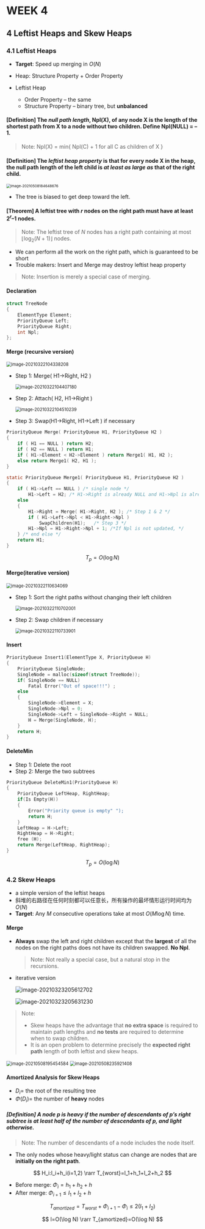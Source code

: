 # WEEK 4

## 4 Leftist Heaps and Skew Heaps

### 4.1 Leftist Heaps

- **Target**: Speed up merging in $O(N)$

- Heap: Structure Property + Order Property
- Leftist Heap
  - Order Property – the same
  - Structure Property – binary tree, but **unbalanced**

#### [Definition] The *null path length*, Npl(X), of any node X is the length of the shortest path from X to a node without two children.  Define Npl(NULL) = –1.

> Note: Npl(X) = min{ Npl(C) + 1 for all C as children of X }

#### [Definition] The *leftist heap property* is that for every node X in the heap, the null path length of the left child is *at least as large as* that of the right child.

<img src="picture/image-20210508184648676.png" alt="image-20210508184648676" style="zoom:67%;" />

- The tree is biased to get deep toward the left.

#### [Theorem] A leftist tree with $r$ nodes on the right path must have at least $2^r – 1$ nodes.

> Note: The leftist tree of $N$ nodes has a right path containing at most $\lfloor\log_2(N+1)\rfloor$ nodes.

- We can perform all the work on the right path, which is guaranteed to be short
- Trouble makers: Insert and Merge may destroy leftist heap property

> Note: Insertion is merely a special case of merging.

#### Declaration

```c
struct TreeNode 
{ 
	ElementType	Element;
	PriorityQueue Left;
	PriorityQueue Right;
	int Npl;
};
```

#### Merge (recursive version)

<img src="picture/image-20210322104338208.png" alt="image-20210322104338208" style="zoom:80%;" />

- Step 1: Merge( H1->Right, H2 )

  <img src="picture/image-20210322104407180.png" alt="image-20210322104407180" style="zoom:80%;" />

- Step 2: Attach( H2, H1->Right )

  <img src="picture/image-20210322104510239.png" alt="image-20210322104510239" style="zoom:80%;" />

- Step 3: Swap(H1->Right, H1->Left ) if necessary

```c
PriorityQueue Merge( PriorityQueue H1, PriorityQueue H2 )
{ 
	if ( H1 == NULL ) return H2;	
	if ( H2 == NULL ) return H1;	
	if ( H1->Element < H2->Element ) return Merge1( H1, H2 );
	else return Merge1( H2, H1 );
}
```

```c
static PriorityQueue Merge1( PriorityQueue H1, PriorityQueue H2 )
{ 
	if ( H1->Left == NULL ) /* single node */
		H1->Left = H2; /* H1->Right is already NULL and H1->Npl is already 0 */
	else 
    {
		H1->Right = Merge( H1->Right, H2 ); /* Step 1 & 2 */
		if ( H1->Left->Npl < H1->Right->Npl )
			SwapChildren(H1);	/* Step 3 */
		H1->Npl = H1->Right->Npl + 1; /*If Npl is not updated, */
	} /* end else */
	return H1;
}
```

$$
T_p=O(\log N)
$$

#### Merge(iterative version)

<img src="picture/image-20210322110634069.png" alt="image-20210322110634069" style="zoom: 80%;" />

- Step 1: Sort the right paths without changing their left children

  <img src="picture/image-20210322110702001.png" alt="image-20210322110702001" style="zoom:80%;" />

- Step 2: Swap children if necessary

  <img src="picture/image-20210322110733901.png" alt="image-20210322110733901" style="zoom:80%;" />

#### Insert

```c
PriorityQueue Insert1(ElementType X, PriorityQueue H)
{
	PriorityQueue SingleNode;
	SingleNode = malloc(sizeof(struct TreeNode));
	if( SingleNode == NULL)
		Fatal Error("Out of space!!!") ;
	else
	{ 
        SingleNode->Element = X;
        SingleNode->Npl = 0;
		SingleNode->Left = SingleNode->Right = NULL;
		H = Merge(SingleNode, H);
	}
	return H;
}
```

#### DeleteMin

- Step 1: Delete the root
- Step 2: Merge the two subtrees

```c
PriorityQueue DeleteMin1(PriorityQueue H)
{
	PriorityQueue LeftHeap, RightHeap;
	if(Is Empty(H))
	{
		Error("Priority queue is empty" ");
		return H;
	}
	LeftHeap = H->Left;
	RightHeap = H->Right;
	free (H);
	return Merge(LeftHeap, RightHeap);
}
```

$$
T_p=O(\log N)
$$

### 4.2 Skew Heaps

- a simple version of the leftist heaps
- 斜堆的右路径在任何时刻都可以任意长，所有操作的最坏情形运行时间均为$O(N)$
- **Target**: Any $M$ consecutive operations take at most $O(M \log N)$ time.

#### Merge

- **Always** swap the left and right children except that the **largest** of all the nodes on the right paths does not have its children swapped.  **No Npl**.

  > Note: Not really a special case, but a natural stop in the recursions.

- iterative version

  ![image-20210323205612702](picture/image-20210323205612702.png)

  ![image-20210323205631230](picture/image-20210323205631230.png)

> Note: 
>
> - Skew heaps have the advantage that **no extra space** is required to maintain path lengths and **no tests** are required to determine when to swap children.
> - It is an open problem to determine precisely the **expected right path** length of both leftist and skew heaps.

<img src="picture/image-20210508195454584.png" alt="image-20210508195454584" style="zoom:80%;" />

<img src="picture/image-20210508235921408.png" alt="image-20210508235921408" style="zoom:80%;" />

#### Amortized Analysis for Skew Heaps

- $D_i =$ the root of the resulting tree
- $\Phi(D_i)=$ the number of **heavy** nodes

##### [Definition] A node $p$ is *heavy* if the number of descendants of $p$’s right subtree is at least half of the number of descendants of $p$, and *light* otherwise. 

> Note: The number of descendants of a node includes the node itself.

- The only nodes whose heavy/light status can change are nodes that are **initially on the right path**.

$$
H_i:l_i+h_i(i=1,2) \rarr T_{worst}=l_1+h_1+l_2+h_2 
$$

- Before merge: $\Phi_i=h_1+h_2+h$
- After merge: $\Phi_{i+1}\leq l_1+l_2+h$

$$
T_{amortized}=T_{worst}+\Phi_{i+1}-\Phi_i\leq2(l_1+l_2)
$$

$$
l=O(\log N) \rarr T_{amortized}=O(\log N)
$$